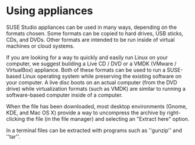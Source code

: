 # Using appliances

SUSE Studio appliances can be used in many ways, depending on the formats
chosen. Some formats can be copied to hard drives, USB sticks, CDs, and DVDs.
Other formats are intended to be run inside of virtual machines or cloud systems.

If you are looking for a way to quickly and easily run Linux on your
computer, we suggest building a Live CD / DVD or a VMDK (VMware / VirtualBox)
appliance. Both of these formats can be used to run a SUSE-based Linux operating
system while preserving the existing software on your computer. A live disc
boots on an actual computer (from the DVD drive) while virtualization formats
(such as VMDK) are similar to running a software-based computer inside of a
computer.


When the file has been downloaded, most desktop environments (Gnome, KDE, and
Mac OS X) provide a way to uncompress the archive by right-clicking the file (in
the file manager) and selecting an "Extract here" option.

In a terminal files can be extracted with programs such as ''gunzip''
and ''tar''.
